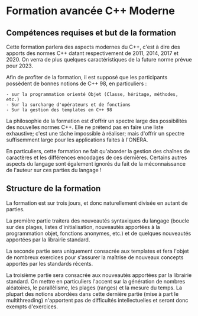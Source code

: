 # Formation avancée C++ Moderne

## Compétences requises et but de la formation

Cette formation parlera des aspects modernes du C++, c'est à dire des apports des normes C++
datant respectivement de 2011, 2014, 2017 et 2020. On verra de plus quelques caractéristiques
de la future norme prévue pour 2023.

Afin de profiter de la formation, il est supposé que les participants possèdent de bonnes notions
de C++ 98, en particuliers :

    - sur la programmation orienté Objet (Classe, héritage, méthodes, etc.)
    - Sur la surcharge d'opérateurs et de fonctions
    - Sur la gestion des templates en C++ 98

La philosophie de la formation est d'offrir un spectre large des possibilités des nouvelles normes C++.
Elle ne prétend pas en faire une liste exhaustive; c'est une tâche impossible à réaliser; mais d'offrir
un spectre suffisemment large pour les applications faites à l'ONERA.

En particuliers, cette formation ne fait qu'aborder la gestion des chaînes de caractères et les différences
encodages de ces dernières. Certains autres aspects du langage sont également ignorés du fait de la méconnaissance
de l'auteur sur ces parties du langage !

## Structure de la formation

La formation est sur trois jours, et donc naturellement divisée en autant de parties.

La première partie traitera des nouveautés syntaxiques du langage (boucle sur des plages, listes d'initialisation, 
nouveautés apportées à la programmation objet, fonctions anonymes, etc.) et de quelques nouveautés apportées par la librairie standard.

La seconde partie sera uniquement consacrée aux templates et fera l'objet de nombreux exercices pour s'assurer la maîtrise de
nouveaux concepts apportés par les standards récents.

La troisième partie sera consacrée aux nouveautés apportées par la librairie standard. On mettre en particuliers l'accent sur
la génération de nombres aléatoires, le parallèlisme, les plages (ranges) et la mesure du temps. La plupart des notions abordées dans cette dernière
partie (mise à part le multithreading) n'apportent pas de difficultés intellectuelles et seront donc exempts d'exercices.


